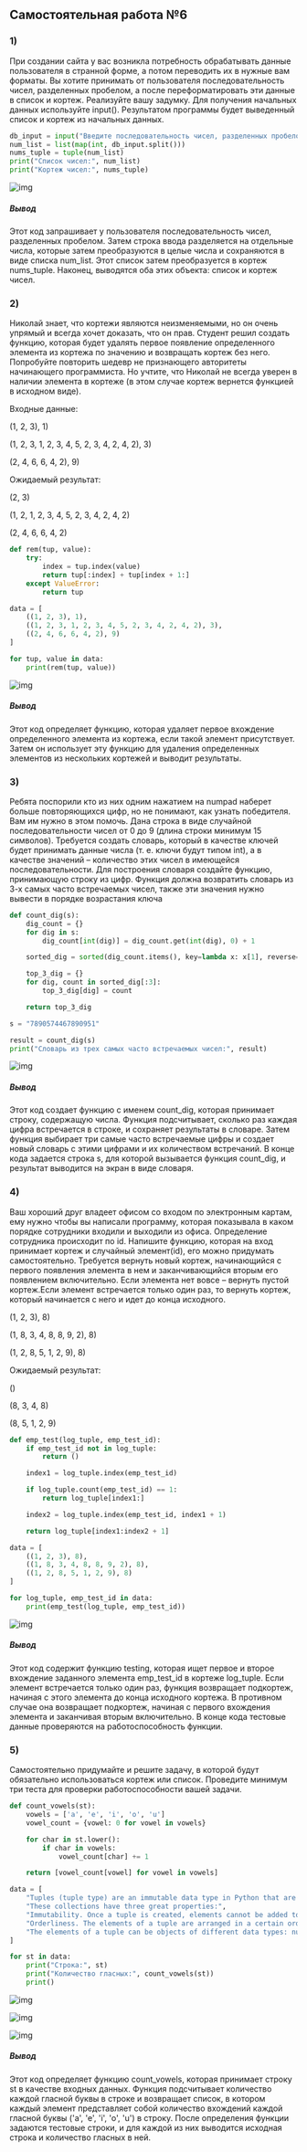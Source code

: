 ## Самостоятельная работа №6

### 1)

При создании сайта у вас возникла потребность обрабатывать данные пользователя в странной форме, а потом переводить их в нужные вам форматы. Вы хотите принимать от пользователя последовательность чисел, разделенных пробелом, а после переформатировать эти данные в список и кортеж. Реализуйте вашу задумку. Для получения начальных данных используйте input(). 
Результатом программы будет выведенный список и кортеж из начальных данных.

```python
db_input = input("Введите последовательность чисел, разделенных пробелом: ")
num_list = list(map(int, db_input.split()))
nums_tuple = tuple(num_list)
print("Список чисел:", num_list)
print("Кортеж чисел:", nums_tuple)
```

![img](https://github.com/xsadsenpai/py_practice/blob/lab6/pic/img_6_1.png)

##### Вывод

Этот код запрашивает у пользователя последовательность чисел, разделенных пробелом. Затем строка ввода разделяется на отдельные числа, которые затем преобразуются в целые числа и сохраняются в виде списка num_list. Этот список затем преобразуется в кортеж nums_tuple. Наконец, выводятся оба этих объекта: список и кортеж чисел.

### 2)

Николай знает, что кортежи являются неизменяемыми, но он очень упрямый и всегда хочет доказать, что он прав. Студент решил создать функцию, которая будет удалять первое появление определенного элемента из кортежа по значению и возвращать кортеж без него. Попробуйте повторить шедевр не признающего авторитеты начинающего программиста. Но учтите, что Николай не всегда уверен в наличии элемента в кортеже (в этом случае кортеж вернется функцией в исходном виде).

Входные данные:

(1, 2, 3), 1)

(1, 2, 3, 1, 2, 3, 4, 5, 2, 3, 4, 2, 4, 2), 3)

(2, 4, 6, 6, 4, 2), 9)

Ожидаемый результат:

(2, 3)

(1, 2, 1, 2, 3, 4, 5, 2, 3, 4, 2, 4, 2)

(2, 4, 6, 6, 4, 2)

```python
def rem(tup, value):
    try:
        index = tup.index(value)
        return tup[:index] + tup[index + 1:]
    except ValueError:
        return tup

data = [
    ((1, 2, 3), 1),
    ((1, 2, 3, 1, 2, 3, 4, 5, 2, 3, 4, 2, 4, 2), 3),
    ((2, 4, 6, 6, 4, 2), 9)
]

for tup, value in data:
    print(rem(tup, value))
```

![img](https://github.com/xsadsenpai/py_practice/blob/lab6/pic/img_6_2.png)

##### Вывод

Этот код определяет функцию, которая удаляет первое вхождение определенного элемента из кортежа, если такой элемент присутствует. Затем он использует эту функцию для удаления определенных элементов из нескольких кортежей и выводит результаты.

### 3)

Ребята поспорили кто из них одним нажатием на numpad наберет больше повторяющихся цифр, но не понимают, как узнать победителя. Вам им нужно в этом помочь. Дана строка в виде случайной последовательности чисел от 0 до 9 (длина строки минимум 15 символов). Требуется создать словарь, который в качестве ключей будет принимать данные числа (т. е. ключи будут типом int), а в качестве значений – количество этих чисел в имеющейся последовательности. Для построения словаря создайте функцию, принимающую строку из цифр. Функция должна возвратить словарь из 3-х самых часто встречаемых чисел, также эти значения нужно вывести в порядке возрастания ключа

```python
def count_dig(s):
    dig_count = {}
    for dig in s:
        dig_count[int(dig)] = dig_count.get(int(dig), 0) + 1

    sorted_dig = sorted(dig_count.items(), key=lambda x: x[1], reverse=True)

    top_3_dig = {}
    for dig, count in sorted_dig[:3]:
        top_3_dig[dig] = count

    return top_3_dig

s = "7890574467890951"

result = count_dig(s)
print("Словарь из трех самых часто встречаемых чисел:", result)
```

![img](https://github.com/xsadsenpai/py_practice/blob/lab6/pic/img_6_3.png)

##### Вывод

Этот код создает функцию с именем count_dig, которая принимает строку, содержащую числа. Функция подсчитывает, сколько раз каждая цифра встречается в строке, и сохраняет результаты в словаре. Затем функция выбирает три самые часто встречаемые цифры и создает новый словарь с этими цифрами и их количеством встречаний. В конце кода задается строка s, для которой вызывается функция count_dig, и результат выводится на экран в виде словаря.

### 4)

Ваш хороший друг владеет офисом со входом по электронным картам, ему нужно чтобы вы написали программу, которая показывала в каком порядке сотрудники входили и выходили из офиса. Определение сотрудника происходит по id. Напишите функцию, которая на вход принимает кортеж и случайный элемент(id), его можно придумать самостоятельно. Требуется вернуть новый кортеж, начинающийся с первого появления элемента в нем и заканчивающийся вторым его появлением включительно.
Если элемента нет вовсе – вернуть пустой кортеж.Если элемент встречается только один раз, то вернуть кортеж, который начинается с него и идет до конца исходного.

(1, 2, 3), 8)

(1, 8, 3, 4, 8, 8, 9, 2), 8)

(1, 2, 8, 5, 1, 2, 9), 8)

Ожидаемый результат:

()

(8, 3, 4, 8)

(8, 5, 1, 2, 9)

```python
def emp_test(log_tuple, emp_test_id):
    if emp_test_id not in log_tuple:
        return ()

    index1 = log_tuple.index(emp_test_id)

    if log_tuple.count(emp_test_id) == 1:
        return log_tuple[index1:]

    index2 = log_tuple.index(emp_test_id, index1 + 1)

    return log_tuple[index1:index2 + 1]

data = [
    ((1, 2, 3), 8),
    ((1, 8, 3, 4, 8, 8, 9, 2), 8),
    ((1, 2, 8, 5, 1, 2, 9), 8)
]

for log_tuple, emp_test_id in data:
    print(emp_test(log_tuple, emp_test_id))
```

![img](https://github.com/xsadsenpai/py_practice/blob/lab6/pic/img_6_4.png)

##### Вывод

Этот код содержит функцию testing, которая ищет первое и второе вхождение заданного элемента emp_test_id в кортеже log_tuple. Если элемент встречается только один раз, функция возвращает подкортеж, начиная с этого элемента до конца исходного кортежа. В противном случае она возвращает подкортеж, начиная с первого вхождения элемента и заканчивая вторым включительно. В конце кода тестовые данные проверяются на работоспособность функции.

### 5)

Самостоятельно придумайте и решите задачу, в которой будут обязательно использоваться кортеж или список.  Проведите минимум три теста для проверки работоспособности вашей задачи.

```python
def count_vowels(st):
    vowels = ['a', 'e', 'i', 'o', 'u']
    vowel_count = {vowel: 0 for vowel in vowels}

    for char in st.lower():
        if char in vowels:
            vowel_count[char] += 1

    return [vowel_count[vowel] for vowel in vowels]

data = [
    "Tuples (tuple type) are an immutable data type in Python that are used to store an ordered sequence of elements.",
    "These collections have three great properties:",
    "Immutability. Once a tuple is created, elements cannot be added to it, nor can they be modified or deleted. When you try to do this, the interpreter will throw a TypeError",
    "Orderliness. The elements of a tuple are arranged in a certain order, which is also immutable. Any element can be accessed by its index (ordinal number).",
    "The elements of a tuple can be objects of different data types: numbers, strings, lists, other tuples, and others. Collection elements can have unlimited nesting depth. For example, a tuple may contain a list, which will contain another list, which will again contain a list, and so on."
]

for st in data:
    print("Строка:", st)
    print("Количество гласных:", count_vowels(st))
    print()
```

![img](https://github.com/xsadsenpai/py_practice/blob/lab6/pic/img_6_5_1.png)

![img](https://github.com/xsadsenpai/py_practice/blob/lab6/pic/img_6_5_2.png)

![img](https://github.com/xsadsenpai/py_practice/blob/lab6/pic/img_6_5_3.png)

##### Вывод

Этот код определяет функцию count_vowels, которая принимает строку st в качестве входных данных. Функция подсчитывает количество каждой гласной буквы в строке и возвращает список, в котором каждый элемент представляет собой количество вхождений каждой гласной буквы ('a', 'e', 'i', 'o', 'u') в строку. После определения функции задаются тестовые строки, и для каждой из них выводится исходная строка и количество гласных в ней.